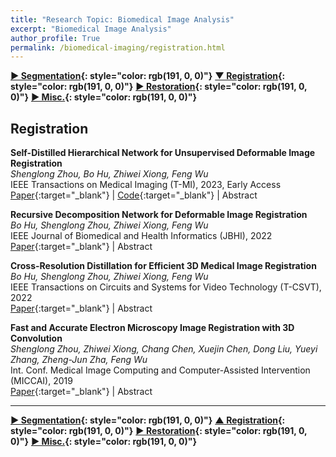 ```yaml
---
title: "Research Topic: Biomedical Image Analysis"
excerpt: "Biomedical Image Analysis"
author_profile: True
permalink: /biomedical-imaging/registration.html
---
```



__[▶ Segmentation](/biomedical-imaging/segmentation){: style="color: rgb(191, 0, 0)"}__ 
__[▼ Registration](/biomedical-imaging/registration){: style="color: rgb(191, 0, 0)"}__ 
__[▶ Restoration](/biomedical-imaging/restoration){: style="color: rgb(191, 0, 0)"}__
__[▶ Misc.](/biomedical-imaging/misc){: style="color: rgb(191, 0, 0)"}__


## Registration

**Self-Distilled Hierarchical Network for Unsupervised Deformable Image Registration** <br>
*Shenglong Zhou, Bo Hu, Zhiwei Xiong, Feng Wu* <br>
<span><pub>IEEE Transactions on Medical Imaging (T-MI), 2023, Early Access</pub></span> <br>
[Paper](https://ieeexplore.ieee.org/abstract/document/10042453){:target="_blank"} |
[Code](https://github.com/Blcony/SDHNet){:target="_blank"} |
<a onclick='expandABS("zhou23")'> Abstract </a>
<div style="display: none;" class=abs id="zhou23"><br>
Unsupervised deformable image registration benefits from progressive network structures such as Pyramid and Cascade. However, existing progressive networks only consider the single-scale deformation field in each level or stage and ignore the long-term connection across non-adjacent levels or stages. In this paper, we present a novel unsupervised learning approach named Self-Distilled Hierarchical Network (SDHNet). By decomposing the registration procedure into several iterations, SDHNet generates hierarchical deformation fields (HDFs) simultaneously in each iteration and connects different iterations utilizing the learned hidden state. Specifically, hierarchical features are extracted to generate HDFs through several parallel gated recurrent units, and HDFs are then fused adaptively conditioned on themselves as well as contextual features from the input image. Furthermore, different from common unsupervised methods that only apply similarity loss and regularization loss, SDHNet introduces a novel self-deformation distillation scheme. This scheme distills the final deformation field as the teacher guidance, which adds constraints for intermediate deformation fields on deformation-value and deformation-gradient spaces respectively. Experiments on five benchmark datasets, including brain MRI and liver CT, demonstrate the superior performance of SDHNet over state-of-the-art methods with a faster inference speed and a smaller GPU memory. Code is available at https://github.com/Blcony/SDHNet.
</div>


**Recursive Decomposition Network for Deformable Image Registration** <br>
*Bo Hu, Shenglong Zhou, Zhiwei Xiong, Feng Wu* <br>
<span><pub>IEEE Journal of Biomedical and Health Informatics (JBHI), 2022</pub></span> <br>
[Paper](https://ieeexplore.ieee.org/abstract/document/9826364){:target="_blank"} |
<a onclick='expandABS("hu22jbhi")'> Abstract </a>
<div style="display: none;" class=abs id="hu22jbhi"><br>
Deformation decomposition serves as a good solution for deformable image registration when the deformation is large. Current deformation decomposition methods can be categorized into cascade-based methods and pyramid-based methods. However, cascade-based methods suffer from heavy computational burdens and long inference time due to their structures of repeated subnetworks, while the effectiveness of pyramid-based methods is constrained by their limited numbers of resolution levels. In this paper, to address both the insufficient and inefficient decomposition problems in current deformation decomposition methods, we propose a recursive decomposition network (RDN) to offer a novel solution for deformable image registration. Stage-wise recursion can efficiently decompose a large deformation into different pyramid estimation stages without using repeated subnetworks like in cascade-based methods. Level-wise recursion can sufficiently decompose the deformation inside each resolution level instead of only one-time estimation like in pyramid-based methods. Extensive experiments and ablation studies on two representative datasets validate the effectiveness and efficiency of our proposed RDN.
</div>


**Cross-Resolution Distillation for Efficient 3D Medical Image Registration** <br>
*Bo Hu, Shenglong Zhou, Zhiwei Xiong, Feng Wu* <br>
<span><pub>IEEE Transactions on Circuits and Systems for Video Technology (T-CSVT), 2022</pub></span> <br> 
[Paper](https://ieeexplore.ieee.org/abstract/document/9782430){:target="_blank"} |
<a onclick='expandABS("hu22csvt")'> Abstract </a>
<div style="display: none;" class=abs id="hu22csvt"><br>
Images captured in clinic such as MRI scans are usually in 3D formats with high spatial resolutions. Existing learning-based models for medical image registration consume large GPU memories and long inference time, which is difficult to be deployed in resource-limited diagnosis scenarios. To address this problem, instead of shrinking the model size as in previous works, we turn to reducing the input resolution of existing registration models and boosting their performance through knowledge distillation. Specifically, we propose a cross-resolution distillation (CRD) scheme, which is designed to train low-resolution models under the guidance of corresponding high-resolution models. Nevertheless, due to the resolution gap between features in high/low-resolution models, straightforward distillation is difficult to apply. To overcome this challenge, we first introduce a feature-shifted teacher (FST) to shift and fuse features of high/low-resolution models. Then, we exploit this teacher model to guide the learning of the low-resolution student model with distillation losses on both features and deformation fields. Finally, we only need to use the distilled student model during inference. Experimental results on four 3D medical image datasets demonstrate that the low-resolution models trained through our CRD scheme use fewer than 20% GPU memories and less than 20% inference time while achieving competitive performance compared with corresponding high-resolution models.
</div>



**Fast and Accurate Electron Microscopy Image Registration with 3D Convolution** <br>
*Shenglong Zhou, Zhiwei Xiong, Chang Chen, Xuejin Chen, Dong Liu, Yueyi Zhang, Zheng-Jun Zha, Feng Wu* <br>
<span><pub>Int. Conf. Medical Image Computing and Computer-Assisted Intervention (MICCAI), 2019</pub></span> <br> 
[Paper](https://link.springer.com/chapter/10.1007/978-3-030-32239-7_53){:target="_blank"} |
<a onclick='expandABS("zhou19")'> Abstract </a>
<div style="display: none;" class=abs id="zhou19"><br>
We propose an unsupervised deep learning method for serial electron microscopy (EM) image registration with fast speed and high accuracy. Current registration methods are time consuming in practice due to the iterative optimization procedure. We model the registration process as a parametric function in the form of convolutional neural networks, and optimize its parameters based on features extracted from training serial EM images in a training set. Given a new series of EM images, the deformation field of each serial image can be rapidly generated through the learned function. Specifically, we adopt a spatial transformer layer to reconstruct features in the subject image from the reference ones while constraining smoothness on the deformation field. Moreover, for the first time, we introduce the 3D convolution layer to learn the relationship between several adjacent images, which effectively reduces error accumulation in serial EM image registration. Experiments on two popular EM datasets, Cremi and FIB25, demonstrate our method can operate in an unprecedented speed while providing competitive registration accuracy compared with state-of-the-art methods, including learning-based ones.


</div>

---


__[▶ Segmentation](/biomedical-imaging/segmentation){: style="color: rgb(191, 0, 0)"}__ 
__[▲ Registration](/biomedical-imaging/registration){: style="color: rgb(191, 0, 0)"}__ 
__[▶ Restoration](/biomedical-imaging/restoration){: style="color: rgb(191, 0, 0)"}__
__[▶ Misc.](/biomedical-imaging/misc){: style="color: rgb(191, 0, 0)"}__
